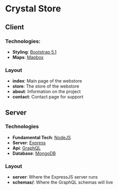 # Crystal Store
## Client
### Technologies:
  * **Styling**: [Bootstrap 5.1](https://getbootstrap.com/docs/5.1/)
  * **Maps**: [Mapbox](https://mapbox.com/)

### Layout
  * **index**: Main page of the webstore
  * **store**: The store of the webstore
  * **about**: Information on the project
  * **contact**: Contact page for support

## Server
### Technologies
  * **Fundamental Tech**: [NodeJS](https://nodejs.org/en/docs/)
  * **Server**: [Express](https://expressjs.com/en/api.html)
  * **Api**: [GraphQL](https://graphql.org/graphql-js/running-an-express-graphql-server/)
  * **Database**: [MongoDB](https://www.mongodb.com/)

### Layout
  * **server**: Where the ExpressJS server runs
  * **schemas/**: Where the GraphQL schemas will live
